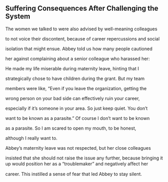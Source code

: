 ## Suffering Consequences After Challenging the System

The women we talked to were also advised by well-meaning colleagues

to not voice their discontent, because of career repercussions and social

isolation that might ensue. Abbey told us how many people cautioned

her against complaining about a senior colleague who harassed her:

He made my life miserable during maternity leave, hinting that I

strategically chose to have children during the grant. But my team

members were like, “Even if you leave the organization, getting the

wrong person on your bad side can effectively ruin your career,

especially if it’s someone in your area. So just keep quiet. You don’t

want to be known as a parasite.” Of course I don’t want to be known

as a parasite. So I am scared to open my mouth, to be honest,

although I really want to.

Abbey’s maternity leave was not respected, but her close colleagues

insisted that she should not raise the issue any further, because bringing it up would position her as a “troublemaker” and negatively aﬀect her

career. This instilled a sense of fear that led Abbey to stay silent.